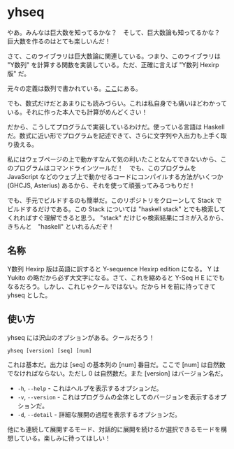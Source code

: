 # yhseq

やあ。みんなは巨大数を知ってるかな？　そして、巨大数論も知ってるかな？　巨大数を作るのはとても楽しいんだ！

さて、このライブラリは巨大数論に関連している。つまり、このライブラリは "Y数列" を計算する関数を実装している。ただ、正確に言えば "Y数列 Hexirp 版" だ。

元々の定義は数列で書かれている。[ここ](https://googology.wikia.org/ja/wiki/%E3%83%A6%E3%83%BC%E3%82%B6%E3%83%BC%E3%83%96%E3%83%AD%E3%82%B0:Hexirp/Y%E6%95%B0%E5%88%97_Hexirp_%E7%89%88)にある。

でも、数式だけだとあまりにも読みづらい。これは私自身でも痛いほどわかっている。それに作った本人でも計算がめんどくさい！

だから、こうしてプログラムで実装しているわけだ。使っている言語は Haskell だ。数式に近い形でプログラムを記述できて、さらに文字列や入出力も上手く取り扱える。

私にはウェブページの上で動かすなんて気の利いたことなんてできないから、このプログラムはコマンドラインツールだ！　でも、このプログラムを JavaScript などのウェブ上で動かせるコードにコンパイルする方法がいくつか (GHCJS, Asterius) あるから、それを使って頑張ってみるつもりだ！

でも、手元でビルドするのも簡単だ。このリポジトリをクローンして Stack でビルドするだけである。この Stack については "haskell stack" とでも検索してくれればすぐ理解できると思う。 "stack" だけじゃ検索結果にゴミが入るから、きちんと　"haskell" といれるんだぞ！

## 名称

Y数列 Hexirp 版は英語に訳すると Y-sequence Hexirp edition になる。 Y は Yukito の略だから必ず大文字になる。さて、これを縮めると Y-Seq H E にでもなるだろう。しかし、これじゃクールではない。だから H を前に持ってきて yhseq とした。

## 使い方

yhseq には沢山のオプションがある。クールだろう！

```
yhseq [version] [seq] [num]
```

これは基本だ。出力は [seq] の基本列の [num] 番目だ。ここで [num] は自然数でなければならない。ただし 0 は自然数だ。また [version] はバージョン名だ。

* `-h`, `--help` - これはヘルプを表示するオプションだ。
* `-v`, `--version` - これはプログラムの全体としてのバージョンを表示するオプションだ。
* `-d`, `--detail` - 詳細な展開の過程を表示するオプションだ。

他にも連続して展開するモード、対話的に展開を続けるか選択できるモードを構想している。楽しみに待ってほしい！
